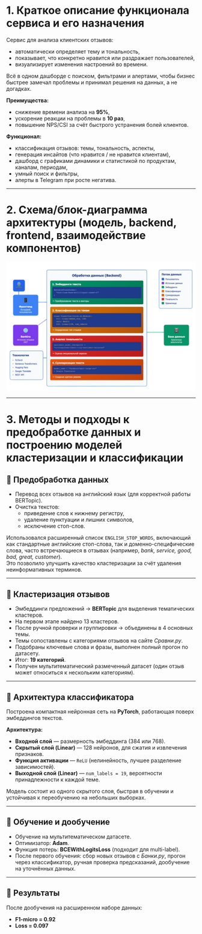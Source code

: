 # 1. Краткое описание функционала сервиса и его назначения

Сервис для анализа клиентских отзывов:  
- автоматически определяет тему и тональность,  
- показывает, что конкретно нравится или раздражает пользователей,  
- визуализирует изменения настроений во времени.  

Всё в одном дашборде с поиском, фильтрами и алертами, чтобы бизнес быстрее замечал проблемы и принимал решения на данных, а не догадках.  

**Преимущества:**
- снижение времени анализа на **95%**,  
- ускорение реакции на проблемы в **10 раз**,  
- повышение NPS/CSI за счёт быстрого устранения болей клиентов.  

**Функционал:**
- классификация отзывов: темы, тональность, аспекты,  
- генерация инсайтов (что нравится / не нравится клиентам),  
- дашборд с графиками динамики и статистикой по продуктам, каналам, периодам,  
- умный поиск и фильтры,  
- алерты в Telegram при росте негатива.  

---

# 2. Схема/блок-диаграмма архитектуры (модель, backend, frontend, взаимодействие компонентов)
![Dashboard Example](pipeline.jpg)

---


# 3. Методы и подходы к предобработке данных и построению моделей кластеризации и классификации

## 🔹 Предобработка данных
- Перевод всех отзывов на английский язык (для корректной работы BERTopic).  
- Очистка текстов:
  - приведение слов к нижнему регистру,  
  - удаление пунктуации и лишних символов,  
  - исключение стоп-слов.  

Использовался расширенный список `ENGLISH_STOP_WORDS`, включающий как стандартные английские стоп-слова, так и доменно-специфические слова, часто встречающиеся в отзывах (например, *bank, service, good, bad, great, customer*).  
Это позволило улучшить качество кластеризации за счёт удаления неинформативных терминов.  

---

## 🔹 Кластеризация отзывов
- Эмбеддинги предложений → **BERTopic** для выделения тематических кластеров.  
- На первом этапе найдено 13 кластеров.  
- После ручной проверки и группировки → объединены в 4 основных темы.  
- Темы сопоставлены с категориями отзывов на сайте *Сравни.ру*.  
- Подобраны ключевые слова и фразы, выполнен полный прогон по датасету.  
- Итог: **19 категорий**.  
- Получен мультитематический размеченный датасет (один отзыв может относиться к нескольким категориям).  

---

## 🔹 Архитектура классификатора
Построена компактная нейронная сеть на **PyTorch**, работающая поверх эмбеддингов текстов.

**Архитектура:**
- **Входной слой** — размерность эмбеддинга (384 или 768).  
- **Скрытый слой (Linear)** — 128 нейронов, для сжатия и извлечения признаков.  
- **Функция активации** — `ReLU` (нелинейность, лучшее разделение зависимостей).  
- **Выходной слой (Linear)** — `num_labels = 19`, вероятности принадлежности к каждой теме.  

Модель состоит из одного скрытого слоя, быстрая в обучении и устойчивая к переобучению на небольших выборках.  

---

## 🔹 Обучение и дообучение
- Обучение на мультитематическом датасете.  
- Оптимизатор: **Adam**.  
- Функция потерь: **BCEWithLogitsLoss** (подходит для multi-label).  
- После первого обучения: сбор новых отзывов с *Банки.ру*, прогон через классификатор, ручная проверка предсказаний, дообучение на уточнённых данных.  

---

## 🔹 Результаты
После дообучения на расширенном наборе данных:  
- **F1-micro = 0.92**  
- **Loss = 0.097**




